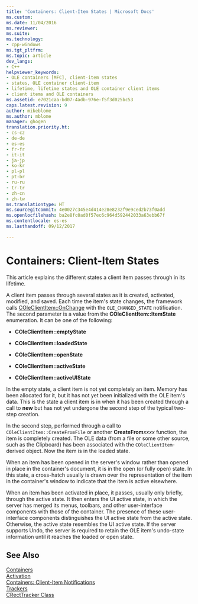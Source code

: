 ```yaml
---
title: 'Containers: Client-Item States | Microsoft Docs'
ms.custom: 
ms.date: 11/04/2016
ms.reviewer: 
ms.suite: 
ms.technology:
- cpp-windows
ms.tgt_pltfrm: 
ms.topic: article
dev_langs:
- C++
helpviewer_keywords:
- OLE containers [MFC], client-item states
- states, OLE container client-item
- lifetime, lifetime states and OLE container client items
- client items and OLE containers
ms.assetid: e7021caa-bd07-4adb-976e-f5f3d025bc53
caps.latest.revision: 9
author: mikeblome
ms.author: mblome
manager: ghogen
translation.priority.ht:
- cs-cz
- de-de
- es-es
- fr-fr
- it-it
- ja-jp
- ko-kr
- pl-pl
- pt-br
- ru-ru
- tr-tr
- zh-cn
- zh-tw
ms.translationtype: HT
ms.sourcegitcommit: 4e0027c345e4d414e28e8232f9e9ced2b73f0add
ms.openlocfilehash: ba2e8fc0ad0f57ec6c964d592442033a63ebb67f
ms.contentlocale: es-es
ms.lasthandoff: 09/12/2017

---
```

# <a name="containers-client-item-states"></a>Containers: Client-Item States
This article explains the different states a client item passes through in its lifetime.  
  
 A client item passes through several states as it is created, activated, modified, and saved. Each time the item's state changes, the framework calls [COleClientItem::OnChange](../mfc/reference/coleclientitem-class.md#onchange) with the `OLE_CHANGED_STATE` notification. The second parameter is a value from the **COleClientItem::ItemState** enumeration. It can be one of the following:  
  
-   **COleClientItem::emptyState**  
  
-   **COleClientItem::loadedState**  
  
-   **COleClientItem::openState**  
  
-   **COleClientItem::activeState**  
  
-   **COleClientItem::activeUIState**  
  
 In the empty state, a client item is not yet completely an item. Memory has been allocated for it, but it has not yet been initialized with the OLE item's data. This is the state a client item is in when it has been created through a call to **new** but has not yet undergone the second step of the typical two-step creation.  
  
 In the second step, performed through a call to `COleClientItem::CreateFromFile` or another **CreateFrom***xxxx* function, the item is completely created. The OLE data (from a file or some other source, such as the Clipboard) has been associated with the `COleClientItem`-derived object. Now the item is in the loaded state.  
  
 When an item has been opened in the server's window rather than opened in place in the container's document, it is in the open (or fully open) state. In this state, a cross-hatch usually is drawn over the representation of the item in the container's window to indicate that the item is active elsewhere.  
  
 When an item has been activated in place, it passes, usually only briefly, through the active state. It then enters the UI active state, in which the server has merged its menus, toolbars, and other user-interface components with those of the container. The presence of these user-interface components distinguishes the UI active state from the active state. Otherwise, the active state resembles the UI active state. If the server supports Undo, the server is required to retain the OLE item's undo-state information until it reaches the loaded or open state.  
  
## <a name="see-also"></a>See Also  
 [Containers](../mfc/containers.md)   
 [Activation](../mfc/activation-cpp.md)   
 [Containers: Client-Item Notifications](../mfc/containers-client-item-notifications.md)   
 [Trackers](../mfc/trackers.md)   
 [CRectTracker Class](../mfc/reference/crecttracker-class.md)

